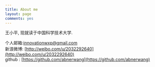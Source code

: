 ```yaml
---
title: About me
layout: page
comments: yes
---
```

  
王小平, 现就读于中国科学技术大学.      
      

个人邮箱:innovationwxp@gmail.com      
新浪微博: [http://weibo.com/u/2032292640](http://weibo.com/u/2032292640)      
github : [https://github.com/abnerwang](https://github.com/abnerwang)      
